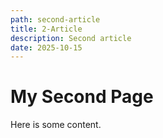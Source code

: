 ```yaml
---
path: second-article
title: 2-Article
description: Second article
date: 2025-10-15
---
```

# My Second Page

Here is some content.
